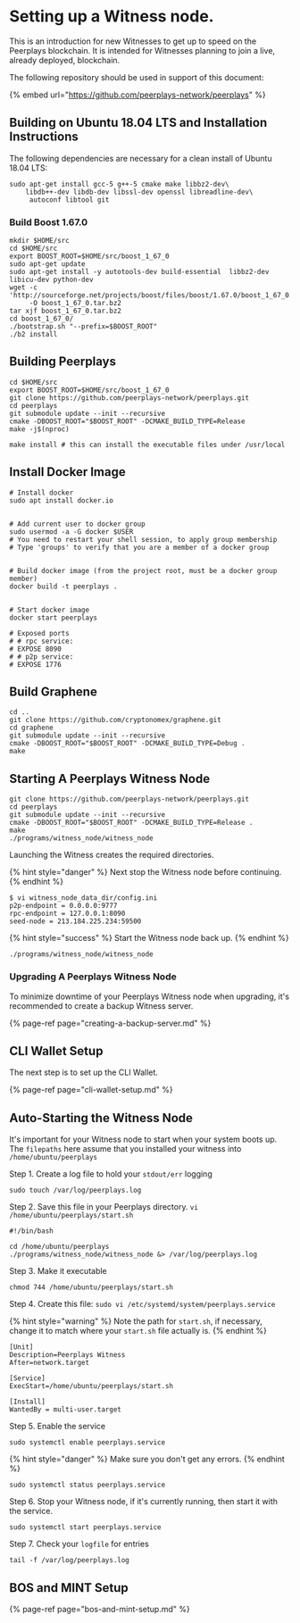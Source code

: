 # Setting up a Witness node.

This is an introduction for new Witnesses to get up to speed on the Peerplays blockchain. It is intended for Witnesses planning to join a live, already deployed, blockchain.

The following repository should be used in support of this document:

{% embed url="https://github.com/peerplays-network/peerplays" %}

## Building on Ubuntu 18.04 LTS and Installation Instructions

The following dependencies are necessary for a clean install of Ubuntu 18.04 LTS:

```text
sudo apt-get install gcc-5 g++-5 cmake make libbz2-dev\
    libdb++-dev libdb-dev libssl-dev openssl libreadline-dev\
     autoconf libtool git
```

### Build Boost 1.67.0

```text
mkdir $HOME/src
cd $HOME/src
export BOOST_ROOT=$HOME/src/boost_1_67_0
sudo apt-get update
sudo apt-get install -y autotools-dev build-essential  libbz2-dev libicu-dev python-dev
wget -c 'http://sourceforge.net/projects/boost/files/boost/1.67.0/boost_1_67_0.tar.bz2/download'\
     -O boost_1_67_0.tar.bz2
tar xjf boost_1_67_0.tar.bz2
cd boost_1_67_0/
./bootstrap.sh "--prefix=$BOOST_ROOT"
./b2 install
```

## Building Peerplays

```text
cd $HOME/src
export BOOST_ROOT=$HOME/src/boost_1_67_0
git clone https://github.com/peerplays-network/peerplays.git
cd peerplays
git submodule update --init --recursive
cmake -DBOOST_ROOT="$BOOST_ROOT" -DCMAKE_BUILD_TYPE=Release
make -j$(nproc)

make install # this can install the executable files under /usr/local
```

## Install Docker Image

```text
# Install docker
sudo apt install docker.io


# Add current user to docker group
sudo usermod -a -G docker $USER
# You need to restart your shell session, to apply group membership
# Type 'groups' to verify that you are a member of a docker group


# Build docker image (from the project root, must be a docker group member)
docker build -t peerplays .


# Start docker image
docker start peerplays

# Exposed ports
# # rpc service:
# EXPOSE 8090
# # p2p service:
# EXPOSE 1776
```

## Build Graphene

```text
cd ..
git clone https://github.com/cryptonomex/graphene.git
cd graphene
git submodule update --init --recursive
cmake -DBOOST_ROOT="$BOOST_ROOT" -DCMAKE_BUILD_TYPE=Debug .
make 
```

## Starting A Peerplays Witness Node

```text
git clone https://github.com/peerplays-network/peerplays.git
cd peerplays
git submodule update --init --recursive
cmake -DBOOST_ROOT="$BOOST_ROOT" -DCMAKE_BUILD_TYPE=Release .
make
./programs/witness_node/witness_node
```

Launching the Witness creates the required directories. 

{% hint style="danger" %}
Next stop the Witness node before continuing.
{% endhint %}

```text
$ vi witness_node_data_dir/config.ini
p2p-endpoint = 0.0.0.0:9777
rpc-endpoint = 127.0.0.1:8090
seed-node = 213.184.225.234:59500
```

{% hint style="success" %}
Start the Witness node back up.
{% endhint %}

```text
./programs/witness_node/witness_node
```

### Upgrading A Peerplays Witness Node

To minimize downtime of your Peerplays Witness node when upgrading, it's recommended to create a backup Witness server.

{% page-ref page="creating-a-backup-server.md" %}

## CLI Wallet Setup

The next step is to set up the CLI Wallet.

{% page-ref page="cli-wallet-setup.md" %}

## Auto-Starting the Witness Node

It's important for your Witness node to start when your system boots up. The `filepaths` here assume that you installed your witness into `/home/ubuntu/peerplays`

Step 1. Create a log file to hold your `stdout/err` logging

```text
sudo touch /var/log/peerplays.log
```

Step 2. Save this file in your Peerplays directory. `vi /home/ubuntu/peerplays/start.sh`

```text
#!/bin/bash

cd /home/ubuntu/peerplays
./programs/witness_node/witness_node &> /var/log/peerplays.log
```

Step 3. Make it executable

```text
chmod 744 /home/ubuntu/peerplays/start.sh
```

Step 4. Create this file: `sudo vi /etc/systemd/system/peerplays.service` 

{% hint style="warning" %}
Note the path for `start.sh`, if necessary, change it to match where your `start.sh` file actually is.
{% endhint %}

```text
[Unit]
Description=Peerplays Witness
After=network.target

[Service]
ExecStart=/home/ubuntu/peerplays/start.sh

[Install]
WantedBy = multi-user.target
```

Step 5. Enable the service

```text
sudo systemctl enable peerplays.service
```

{% hint style="danger" %}
Make sure you don't get any errors.
{% endhint %}

```text
sudo systemctl status peerplays.service
```

Step 6. Stop your Witness node, if it's currently running, then start it with the service.

```text
sudo systemctl start peerplays.service
```

Step 7. Check your `logfile` for entries

```text
tail -f /var/log/peerplays.log
```

## BOS and MINT Setup

{% page-ref page="bos-and-mint-setup.md" %}



